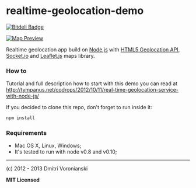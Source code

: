 # realtime-geolocation-demo

[![Bitdeli Badge](https://d2weczhvl823v0.cloudfront.net/voronianski/realtime-geolocation-demo/trend.png)](https://bitdeli.com/free "Bitdeli Badge")

[![Map Preview](http://codropspz.tympanus.netdna-cdn.com/codrops/wp-content/uploads/2012/10/Real-Time-Geolocation-Service-with-Node.jpg)](http://tympanus.net/codrops/2012/10/11/real-time-geolocation-service-with-node-js/)

Realtime geolocation app build on [Node.js](http://nodejs.org/) with [HTML5 Geolocation API](http://diveintohtml5.info/geolocation.html), [Socket.io](http://socket.io/) and [Leaflet.js](http://leafletjs.com/) maps library.

### How to

Tutorial and full description how to start with this demo you can read at http://tympanus.net/codrops/2012/10/11/real-time-geolocation-service-with-node-js/

If you decided to clone this repo, don't forget to run inside it:

```bash
npm install
```

### Requirements

- Mac OS X, Linux, Windows;
- It's tested to run with node v0.8 and v0.10;

---

(c) 2012 - 2013 Dmitri Voronianski

**MIT Licensed**
